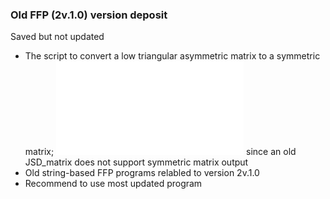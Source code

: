 ### Old FFP (2v.1.0) version deposit
Saved but not updated

* The script to convert a low triangular asymmetric matrix to a symmetric matrix; ![to_symmetrix.py](versions/2v.1.0/to_symmetrix.py) since an old JSD_matrix does not support symmetric matrix output  
* Old string-based FFP programs relabled to version 2v.1.0  
* Recommend to use most updated program
